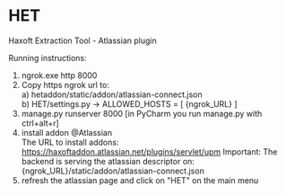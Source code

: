 # HET
Haxoft Extraction Tool - Atlassian plugin

Running instructions:

1. ngrok.exe http 8000  
2. Copy https ngrok url to:  
    a) hetaddon/static/addon/atlassian-connect.json  
    b) HET/settings.py -> ALLOWED_HOSTS = [ {ngrok_URL} ]  
3. manage.py runserver 8000 [in PyCharm you run manage.py with ctrl+alt+r]  
4. install addon @Atlassian  
	The URL to install addons: https://haxoftaddon.atlassian.net/plugins/servlet/upm
	Important: The backend is serving the atlassian descriptor on: {ngrok_URL}/static/addon/atlassian-connect.json  
5. refresh the atlassian page and click on "HET" on the main menu  